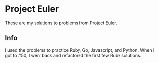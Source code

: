 Project Euler
=============

These are my solutions to problems from Project Euler.

## Info

I used the problems to practice Ruby, Go, Javascript, and Python.  When I got to #50, I went back and refactored the first few Ruby solutions.
